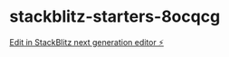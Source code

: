 # stackblitz-starters-8ocqcg

[Edit in StackBlitz next generation editor ⚡️](https://stackblitz.com/~/github.com/jonnytest1/stackblitz-starters-8ocqcg)